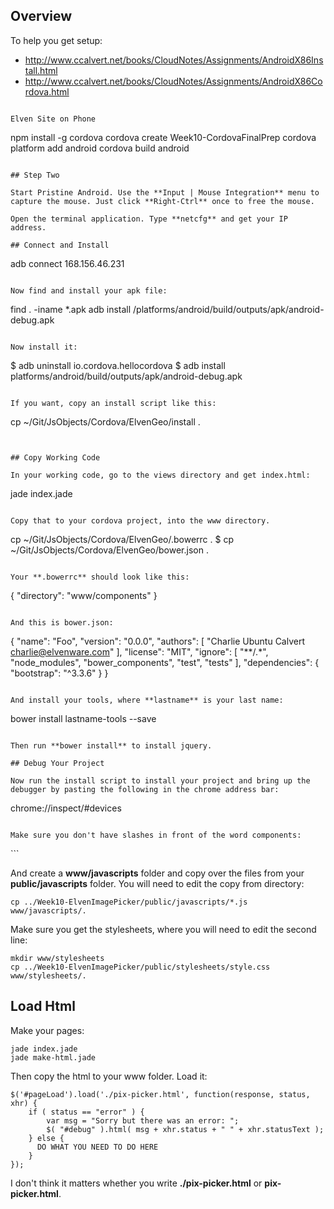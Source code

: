 ## Overview

To help you get setup:

- <http://www.ccalvert.net/books/CloudNotes/Assignments/AndroidX86Install.html>
- <http://www.ccalvert.net/books/CloudNotes/Assignments/AndroidX86Cordova.html>
```

Elven Site on Phone

```
npm install -g cordova
cordova create Week10-CordovaFinalPrep
cordova platform add android
cordova build android
```

## Step Two

Start Pristine Android. Use the **Input | Mouse Integration** menu to capture the mouse. Just click **Right-Ctrl** once to free the mouse.

Open the terminal application. Type **netcfg** and get your IP address.

## Connect and Install

```
adb connect 168.156.46.231
```

Now find and install your apk file:

```
find . -iname *.apk
adb install /platforms/android/build/outputs/apk/android-debug.apk
```

Now install it:

```
$ adb uninstall io.cordova.hellocordova
$ adb install platforms/android/build/outputs/apk/android-debug.apk
```

If you want, copy an install script like this:

```
cp ~/Git/JsObjects/Cordova/ElvenGeo/install .
```


## Copy Working Code

In your working code, go to the views directory and get index.html:

```
jade index.jade
```

Copy that to your cordova project, into the www directory.

```
cp ~/Git/JsObjects/Cordova/ElvenGeo/.bowerrc .
$ cp ~/Git/JsObjects/Cordova/ElvenGeo/bower.json .
```

Your **.bowerrc** should look like this:

```
{
  "directory": "www/components"
}
```

And this is bower.json:

```
{
  "name": "Foo",
  "version": "0.0.0",
  "authors": [
    "Charlie Ubuntu Calvert <charlie@elvenware.com>"
  ],
  "license": "MIT",
  "ignore": [
    "**/.*",
    "node_modules",
    "bower_components",
    "test",
    "tests"
  ],
  "dependencies": {    
    "bootstrap": "^3.3.6"
  }
}
```

And install your tools, where **lastname** is your last name:

```
bower install lastname-tools --save
```

Then run **bower install** to install jquery.

## Debug Your Project

Now run the install script to install your project and bring up the debugger by pasting the following in the chrome address bar:

```
chrome://inspect/#devices
```

Make sure you don't have slashes in front of the word components:

```
<link rel="stylesheet" href="components/bootstrap/dist/css/bootstrap.css">
<script src="components/jquery/dist/jquery.js"></script>
<script src="components/bootstrap/dist/js/bootstrap.js"></script>
<script src="components/elven-tools/elf-log.js"></script>
```

And create a **www/javascripts** folder and copy over the files from your **public/javascripts** folder. You will need to edit the copy from directory:

```
cp ../Week10-ElvenImagePicker/public/javascripts/*.js www/javascripts/.
```

Make sure you get the stylesheets, where you will need to edit the second line:

```
mkdir www/stylesheets
cp ../Week10-ElvenImagePicker/public/stylesheets/style.css www/stylesheets/.
```

## Load Html

Make your pages:

```
jade index.jade
jade make-html.jade
```

Then copy the html to your www folder. Load it:

```
$('#pageLoad').load('./pix-picker.html', function(response, status, xhr) {
    if ( status == "error" ) {
        var msg = "Sorry but there was an error: ";
        $( "#debug" ).html( msg + xhr.status + " " + xhr.statusText );
    } else {
      DO WHAT YOU NEED TO DO HERE
    }
});
```   

I don't think it matters whether you write **./pix-picker.html** or **pix-picker.html**.     
